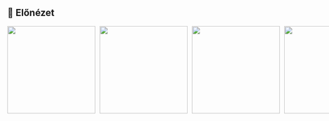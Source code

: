 <h2>📸 Előnézet</h2>

<div style="display: flex; gap: 10px;">
  <img src="https://i.ibb.co/wqn1Fx1/image.png" width="200">
  <img src="https://i.ibb.co/SwxKYV7/image.png" width="200">
  <img src="https://i.ibb.co/ZpmMPz9/image.png" width="200">
  <img src="https://i.ibb.co/JjZsxDK/image.png" width="200">
  <img src="https://i.ibb.co/21Px0Jy/image.png" width="200">
  <img src="https://i.ibb.co/1tYNLp47/image.png" width="200">
  <img src="https://i.ibb.co/prjDnZgd/image.png" width="200">
</div>
